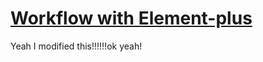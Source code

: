 # [Workflow with Element-plus](https://app.tango.us/app/workflow/9584e320-863e-4663-a919-b026ce7a28fd?utm_source=markdown&utm_medium=markdown&utm_campaign=workflow%20export%20links)

Yeah I modified this!!!!!!ok yeah!